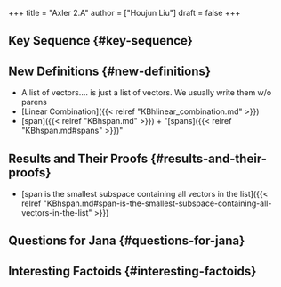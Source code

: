 +++
title = "Axler 2.A"
author = ["Houjun Liu"]
draft = false
+++

## Key Sequence {#key-sequence}


## New Definitions {#new-definitions}

-   A list of vectors.... is just a list of vectors. We usually write them w/o parens
-   [Linear Combination]({{< relref "KBhlinear_combination.md" >}})
-   [span]({{< relref "KBhspan.md" >}}) + "[spans]({{< relref "KBhspan.md#spans" >}})"


## Results and Their Proofs {#results-and-their-proofs}

-   [span is the smallest subspace containing all vectors in the list]({{< relref "KBhspan.md#span-is-the-smallest-subspace-containing-all-vectors-in-the-list" >}})


## Questions for Jana {#questions-for-jana}


## Interesting Factoids {#interesting-factoids}
